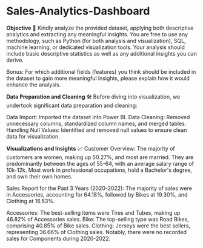 # Sales-Analytics-Dashboard
**Objective** 🎯
Kindly analyze the provided dataset, applying both descriptive analytics and extracting any meaningful insights. You are free to use any methodology, such as Python (for both analysis and visualization), SQL, machine learning, or dedicated visualization tools. Your analysis should include basic descriptive statistics as well as any additional insights you can derive.

Bonus: For which additional fields (features) you think should be included in the dataset to gain more meaningful insights, please explain how it would enhance the analysis.

**Data Preparation and Cleaning** 🛠️
Before diving into visualization, we undertook significant data preparation and cleaning:

Data Import: Imported the dataset into Power BI.
Data Cleaning: Removed unnecessary columns, standardized column names, and merged tables.
Handling Null Values: Identified and removed null values to ensure clean data for visualization.

**Visualizations and Insights** 📈
Customer Overview: The majority of customers are women, making up 50.27%, and most are married. They are predominantly between the ages of 55-64, 
with an average salary range of 10k-12k. Most work in professional occupations, hold a Bachelor's degree, and own their own homes.

Sales Report for the Past 3 Years (2020-2022): The majority of sales were in Accessories, accounting for 64.18%, 
followed by Bikes at 19.30%, and Clothing at 16.53%.

Accessories: The best-selling items were Tires and Tubes, making up 46.82% of Accessories sales.
Bike: The top-selling type was Road Bikes, comprising 40.85% of Bike sales.
Clothing: Jerseys were the best sellers, representing 36.66% of Clothing sales.
Notably, there were no recorded sales for Components during 2020-2022.


